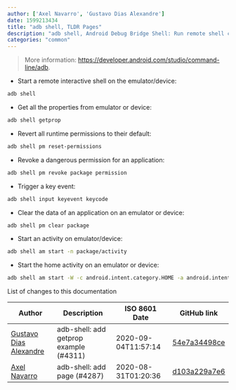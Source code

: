 ```yaml
---
author: ['Axel Navarro', 'Gustavo Dias Alexandre']
date: 1599213434
title: "adb shell, TLDR Pages"
description: "adb shell, Android Debug Bridge Shell: Run remote shell commands on an Android emulator instance or connected Android devices."
categories: "common"
---
```

> More information: <https://developer.android.com/studio/command-line/adb>.

- Start a remote interactive shell on the emulator/device:

```bash
adb shell
```

- Get all the properties from emulator or device:

```bash
adb shell getprop
```

- Revert all runtime permissions to their default:

```bash
adb shell pm reset-permissions
```

- Revoke a dangerous permission for an application:

```bash
adb shell pm revoke package permission
```

- Trigger a key event:

```bash
adb shell input keyevent keycode
```

- Clear the data of an application on an emulator or device:

```bash
adb shell pm clear package
```

- Start an activity on emulator/device:

```bash
adb shell am start -n package/activity
```

- Start the home activity on an emulator or device:

```bash
adb shell am start -W -c android.intent.category.HOME -a android.intent.action.MAIN
```
List of changes to this documentation


Author | Description | ISO 8601 Date | GitHub link
------|-----|-----|-----
[Gustavo Dias Alexandre](mailto:gfdiasa@gmail.com) | adb-shell: add getprop example (#4311) | 2020-09-04T11:57:14 | [54e7a34498ce](https://github.com/tldr-pages/tldr/commit/54e7a34498cef383ea6d6881717cd2230839629e)
[Axel Navarro](mailto:navarroaxel@gmail.com) | adb-shell: add page (#4287) | 2020-08-31T01:20:36 | [d103a229a7e6](https://github.com/tldr-pages/tldr/commit/d103a229a7e669fe554f7449373dd7975f4989fb)

